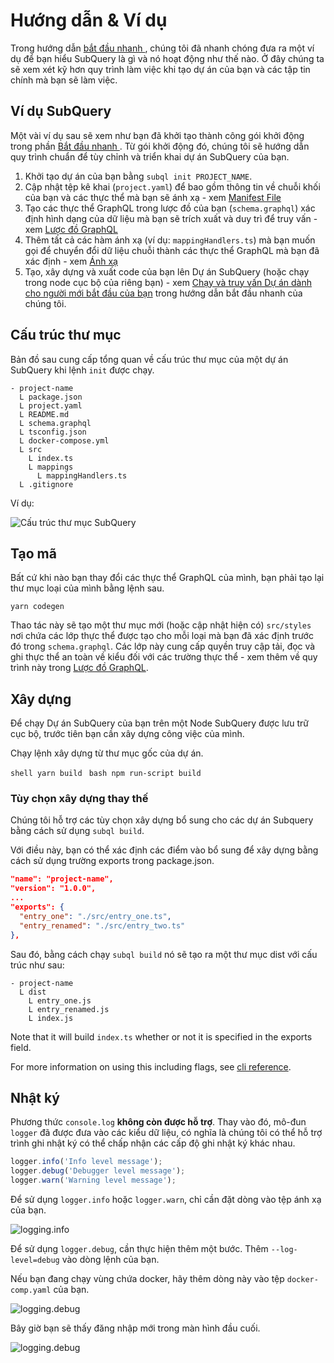 # Hướng dẫn & Ví dụ

Trong hướng dẫn [ bắt đầu nhanh ](/quickstart/quickstart.md), chúng tôi đã nhanh chóng đưa ra một ví dụ để bạn hiểu SubQuery là gì và nó hoạt động như thế nào. Ở đây chúng ta sẽ xem xét kỹ hơn quy trình làm việc khi tạo dự án của bạn và các tập tin chính mà bạn sẽ làm việc.

## Ví dụ SubQuery

Một vài ví dụ sau sẽ xem như bạn đã khởi tạo thành công gói khởi động trong phần [ Bắt đầu nhanh ](../quickstart/quickstart.md). Từ gói khởi động đó, chúng tôi sẽ hướng dẫn quy trình chuẩn để tùy chỉnh và triển khai dự án SubQuery của bạn.

1. Khởi tạo dự án của bạn bằng `subql init PROJECT_NAME`.
2. Cập nhật tệp kê khai (`project.yaml`) để bao gồm thông tin về chuỗi khối của bạn và các thực thể mà bạn sẽ ánh xạ - xem [Manifest File](./manifest.md)
3. Tạo các thực thể GraphQL trong lược đồ của bạn (`schema.graphql`) xác định hình dạng của dữ liệu mà bạn sẽ trích xuất và duy trì để truy vấn - xem [Lược đồ GraphQL](./graphql.md)
4. Thêm tất cả các hàm ánh xạ (ví dụ: `mappingHandlers.ts`) mà bạn muốn gọi để chuyển đổi dữ liệu chuỗi thành các thực thể GraphQL mà bạn đã xác định - xem [Ánh xạ](./mapping.md)
5. Tạo, xây dựng và xuất code của bạn lên Dự án SubQuery (hoặc chạy trong node cục bộ của riêng bạn) - xem [Chạy và truy vấn Dự án dành cho người mới bắt đầu của bạn](./quickstart.md#running-and-querying-your-starter-project) trong hướng dẫn bắt đầu nhanh của chúng tôi.

## Cấu trúc thư mục

Bản đồ sau cung cấp tổng quan về cấu trúc thư mục của một dự án SubQuery khi lệnh `init` được chạy.

```
- project-name
  L package.json
  L project.yaml
  L README.md
  L schema.graphql
  L tsconfig.json
  L docker-compose.yml
  L src
    L index.ts
    L mappings
      L mappingHandlers.ts
  L .gitignore
```

Ví dụ:

![Cấu trúc thư mục SubQuery](/assets/img/subQuery_directory_stucture.png)

## Tạo mã

Bất cứ khi nào bạn thay đổi các thực thể GraphQL của mình, bạn phải tạo lại thư mục loại của mình bằng lệnh sau.

```
yarn codegen
```

Thao tác này sẽ tạo một thư mục mới (hoặc cập nhật hiện có) `src/styles` nơi chứa các lớp thực thể được tạo cho mỗi loại mà bạn đã xác định trước đó trong `schema.graphql`. Các lớp này cung cấp quyền truy cập tải, đọc và ghi thực thể an toàn về kiểu đối với các trường thực thể - xem thêm về quy trình này trong [Lược đồ GraphQL](./graphql.md).

## Xây dựng

Để chạy Dự án SubQuery của bạn trên một Node SubQuery được lưu trữ cục bộ, trước tiên bạn cần xây dựng công việc của mình.

Chạy lệnh xây dựng từ thư mục gốc của dự án.

<CodeGroup> <CodeGroupItem title="YARN" active> ```shell yarn build ``` </CodeGroupItem>
<CodeGroupItem title="NPM"> ```bash npm run-script build ``` </CodeGroupItem> </CodeGroup>

### Tùy chọn xây dựng thay thế

Chúng tôi hỗ trợ các tùy chọn xây dựng bổ sung cho các dự án Subquery bằng cách sử dụng `subql build`.

Với điều này, bạn có thể xác định các điểm vào bổ sung để xây dựng bằng cách sử dụng trường exports trong package.json.

```json
"name": "project-name",
"version": "1.0.0",
...
"exports": {
  "entry_one": "./src/entry_one.ts",
  "entry_renamed": "./src/entry_two.ts"
},
```

Sau đó, bằng cách chạy `subql build` nó sẽ tạo ra một thư mục dist với cấu trúc như sau:

```
- project-name
  L dist
    L entry_one.js
    L entry_renamed.js
    L index.js 
```

Note that it will build `index.ts` whether or not it is specified in the exports field.

For more information on using this including flags, see [cli reference](https://doc.subquery.network/references/references/#build).

## Nhật ký

Phương thức `console.log` **không còn được hỗ trợ**. Thay vào đó, mô-đun `logger` đã được đưa vào các kiểu dữ liệu, có nghĩa là chúng tôi có thể hỗ trợ trình ghi nhật ký có thể chấp nhận các cấp độ ghi nhật ký khác nhau.

```typescript
logger.info('Info level message');
logger.debug('Debugger level message');
logger.warn('Warning level message');
```

Để sử dụng `logger.info` hoặc `logger.warn`, chỉ cần đặt dòng vào tệp ánh xạ của bạn.

![logging.info](/assets/img/logging_info.png)

Để sử dụng `logger.debug`, cần thực hiện thêm một bước. Thêm `--log-level=debug` vào dòng lệnh của bạn.

Nếu bạn đang chạy vùng chứa docker, hãy thêm dòng này vào tệp `docker-comp.yaml` của bạn.

![logging.debug](/assets/img/logging_debug.png)

Bây giờ bạn sẽ thấy đăng nhập mới trong màn hình đầu cuối.

![logging.debug](/assets/img/subquery_logging.png)
